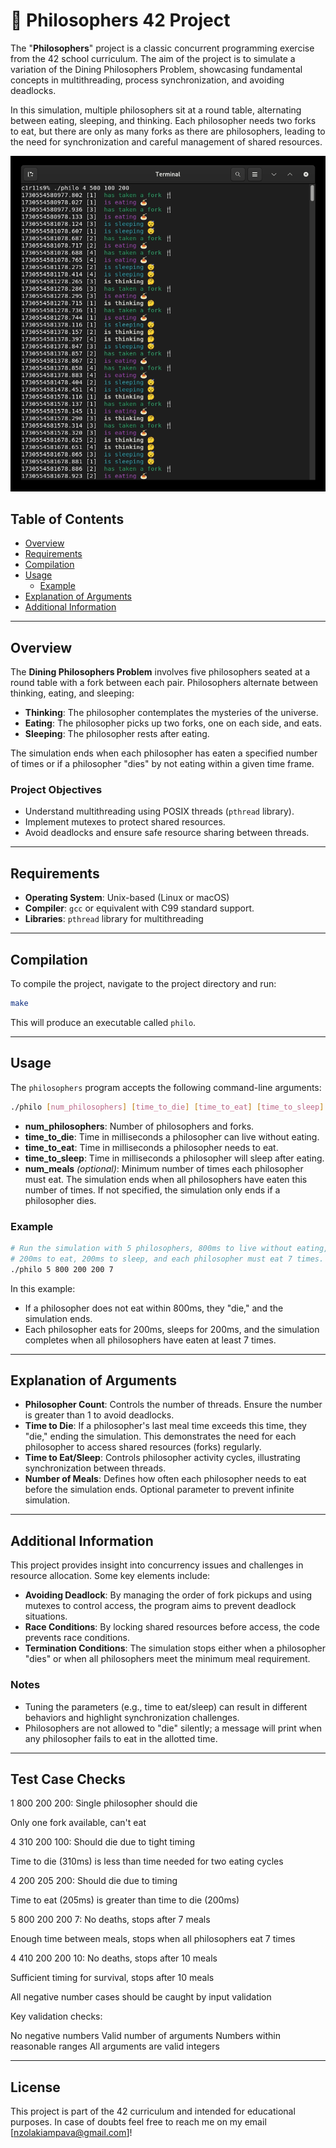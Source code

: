 
# 🧘 Philosophers 42 Project

The "<b>Philosophers</b>" project is a classic concurrent programming exercise from the 42 school curriculum. The aim of the project is to simulate a variation of the Dining Philosophers Problem, showcasing fundamental concepts in multithreading, process synchronization, and avoiding deadlocks.

In this simulation, multiple philosophers sit at a round table, alternating between eating, sleeping, and thinking. Each philosopher needs two forks to eat, but there are only as many forks as there are philosophers, leading to the need for synchronization and careful management of shared resources.

![It is an image](https://github.com/NzolaKiampava/philosophers/blob/main/image.png)

## Table of Contents
- [Overview](#overview)
- [Requirements](#requirements)
- [Compilation](#compilation)
- [Usage](#usage)
  - [Example](#example)
- [Explanation of Arguments](#explanation-of-arguments)
- [Additional Information](#additional-information)

---

## Overview

The <b>Dining Philosophers Problem</b> involves five philosophers seated at a round table with a fork between each pair. Philosophers alternate between thinking, eating, and sleeping:
- **Thinking**: The philosopher contemplates the mysteries of the universe.
- **Eating**: The philosopher picks up two forks, one on each side, and eats.
- **Sleeping**: The philosopher rests after eating.

The simulation ends when each philosopher has eaten a specified number of times or if a philosopher "dies" by not eating within a given time frame.

### Project Objectives
- Understand multithreading using POSIX threads (`pthread` library).
- Implement mutexes to protect shared resources.
- Avoid deadlocks and ensure safe resource sharing between threads.

---

## Requirements

- **Operating System**: Unix-based (Linux or macOS)
- **Compiler**: `gcc` or equivalent with C99 standard support.
- **Libraries**: `pthread` library for multithreading

---

## Compilation

To compile the project, navigate to the project directory and run:

```bash
make
```

This will produce an executable called `philo`.

---

## Usage

The `philosophers` program accepts the following command-line arguments:

```bash
./philo [num_philosophers] [time_to_die] [time_to_eat] [time_to_sleep] [num_meals]
```

- **num_philosophers**: Number of philosophers and forks.
- **time_to_die**: Time in milliseconds a philosopher can live without eating.
- **time_to_eat**: Time in milliseconds a philosopher needs to eat.
- **time_to_sleep**: Time in milliseconds a philosopher will sleep after eating.
- **num_meals** *(optional)*: Minimum number of times each philosopher must eat. The simulation ends when all philosophers have eaten this number of times. If not specified, the simulation only ends if a philosopher dies.

### Example

```bash
# Run the simulation with 5 philosophers, 800ms to live without eating,
# 200ms to eat, 200ms to sleep, and each philosopher must eat 7 times.
./philo 5 800 200 200 7
```

In this example:
- If a philosopher does not eat within 800ms, they "die," and the simulation ends.
- Each philosopher eats for 200ms, sleeps for 200ms, and the simulation completes when all philosophers have eaten at least 7 times.

---

## Explanation of Arguments

- **Philosopher Count**: Controls the number of threads. Ensure the number is greater than 1 to avoid deadlocks.
- **Time to Die**: If a philosopher's last meal time exceeds this time, they "die," ending the simulation. This demonstrates the need for each philosopher to access shared resources (forks) regularly.
- **Time to Eat/Sleep**: Controls philosopher activity cycles, illustrating synchronization between threads.
- **Number of Meals**: Defines how often each philosopher needs to eat before the simulation ends. Optional parameter to prevent infinite simulation.

---

## Additional Information

This project provides insight into concurrency issues and challenges in resource allocation. Some key elements include:

- **Avoiding Deadlock**: By managing the order of fork pickups and using mutexes to control access, the program aims to prevent deadlock situations.
- **Race Conditions**: By locking shared resources before access, the code prevents race conditions.
- **Termination Conditions**: The simulation stops either when a philosopher "dies" or when all philosophers meet the minimum meal requirement.

### Notes
- Tuning the parameters (e.g., time to eat/sleep) can result in different behaviors and highlight synchronization challenges.
- Philosophers are not allowed to "die" silently; a message will print when any philosopher fails to eat in the allotted time.

---

## Test Case Checks

1 800 200 200: Single philosopher should die

Only one fork available, can't eat


4 310 200 100: Should die due to tight timing

Time to die (310ms) is less than time needed for two eating cycles


4 200 205 200: Should die due to timing

Time to eat (205ms) is greater than time to die (200ms)


5 800 200 200 7: No deaths, stops after 7 meals

Enough time between meals, stops when all philosophers eat 7 times


4 410 200 200 10: No deaths, stops after 10 meals

Sufficient timing for survival, stops after 10 meals


All negative number cases should be caught by input validation

Key validation checks:

No negative numbers
Valid number of arguments
Numbers within reasonable ranges
All arguments are valid integers

---

## License

This project is part of the 42 curriculum and intended for educational purposes.
In case of doubts feel free to reach me on my email [nzolakiampava@gmail.com]! 
